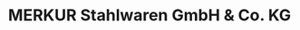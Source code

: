---
title: "MERKUR Stahlwaren GmbH & Co. KG"
url: /solingen/merkur-stahlwaren-gmbh-und-co-kg/
shop: Großhandel
---